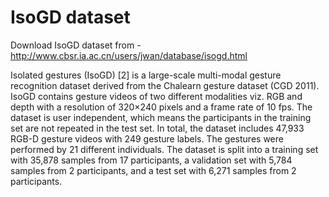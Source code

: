 # IsoGD dataset

Download IsoGD dataset from - http://www.cbsr.ia.ac.cn/users/jwan/database/isogd.html

Isolated gestures (IsoGD) [2]  is a large-scale multi-modal gesture recognition dataset derived from the Chalearn gesture dataset (CGD 2011). IsoGD contains gesture videos of two different modalities viz. RGB and depth with a resolution of 320×240 pixels and a frame rate of 10 fps. The dataset is user independent, which means the participants in the training set are not repeated in the test set. In total, the dataset includes 47,933 RGB-D gesture videos with 249 gesture labels. The gestures were performed by 21 different individuals. The dataset is split into a training set with 35,878 samples from 17 participants, a validation set with 5,784 samples from 2 participants, and a test set with 6,271 samples from 2 participants.
